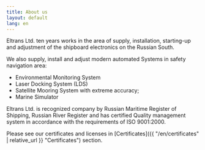 ```yaml
---
title: About us
layout: default
lang: en
---
```

Eltrans Ltd. ten years works in the area of supply, installation, starting-up and adjustment of the shipboard electronics on the Russian South.

We also supply, install and adjust modern automated Systems in safety navigation area:

*   Environmental Monitoring System
*   Laser Docking System (LDS)
*   Satellite Mooring System with extreme accuracy;
*   Marine Simulator

Eltrans Ltd.  is  recognized  company  by Russian Maritime Register of Shipping, Russian River Register and  has certified  Quality management system  in accordance with the requirements of ISO 9001:2000.

Please see our certificates and licenses in [Certificates]({{ "/en/certificates" | relative_url }} "Certificates") section.
